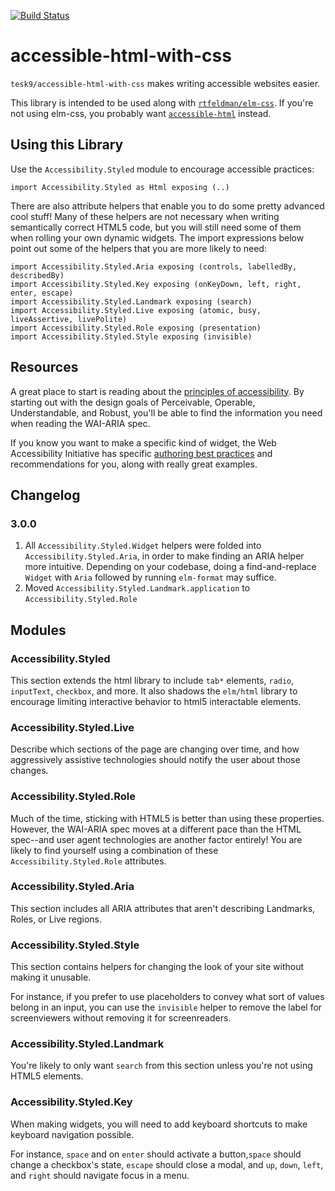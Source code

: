 [![Build Status](https://travis-ci.com/tesk9/accessible-html-with-css.svg?branch=master)](https://travis-ci.com/tesk9/accessible-html-with-css)

# accessible-html-with-css

`tesk9/accessible-html-with-css` makes writing accessible websites easier.

This library is intended to be used along with [`rtfeldman/elm-css`](https://package.elm-lang.org/packages/rtfeldman/elm-css/latest/). If you're not using elm-css, you probably want [`accessible-html`](https://package.elm-lang.org/packages/tesk9/accessible-html/latest/) instead.

## Using this Library

Use the `Accessibility.Styled` module to encourage accessible practices:

    import Accessibility.Styled as Html exposing (..)


There are also attribute helpers that enable you to do some pretty advanced cool stuff! Many of these helpers are not necessary when writing semantically correct HTML5 code, but you will still need some of them when rolling your own dynamic widgets. The import expressions below point out some of the helpers that you are more likely to need:


    import Accessibility.Styled.Aria exposing (controls, labelledBy, describedBy)
    import Accessibility.Styled.Key exposing (onKeyDown, left, right, enter, escape)
    import Accessibility.Styled.Landmark exposing (search)
    import Accessibility.Styled.Live exposing (atomic, busy, liveAssertive, livePolite)
    import Accessibility.Styled.Role exposing (presentation)
    import Accessibility.Styled.Style exposing (invisible)


## Resources

A great place to start is reading about the [principles of accessibility](https://www.w3.org/TR/UNDERSTANDING-WCAG20/intro.html). By starting out with the design goals of Perceivable, Operable, Understandable, and Robust, you'll be able to find the information you need when reading the WAI-ARIA spec.

If you know you want to make a specific kind of widget, the Web Accessibility Initiative has specific [authoring best practices](https://www.w3.org/TR/wai-aria-practices-1.1/#aria_ex) and recommendations for you, along with really great examples.

## Changelog

### 3.0.0

1. All `Accessibility.Styled.Widget` helpers were folded into `Accessibility.Styled.Aria`, in order to make finding an ARIA helper more intuitive. Depending on your codebase, doing a find-and-replace `Widget` with `Aria` followed by running `elm-format` may suffice.
2. Moved `Accessibility.Styled.Landmark.application` to `Accessibility.Styled.Role`


## Modules

### Accessibility.Styled

This section extends the html library to include `tab*` elements, `radio`, `inputText`, `checkbox`, and more. It also shadows the `elm/html` library to encourage limiting interactive behavior to html5 interactable elements.

### Accessibility.Styled.Live

Describe which sections of the page are changing over time, and how aggressively assistive technologies should notify the user about those changes.

### Accessibility.Styled.Role

Much of the time, sticking with HTML5 is better than using these properties. However, the WAI-ARIA spec moves at a different pace than the HTML spec--and user agent technologies are another factor entirely! You are likely to find yourself using a combination of these `Accessibility.Styled.Role` attributes.

### Accessibility.Styled.Aria

This section includes all ARIA attributes that aren't describing Landmarks, Roles, or Live regions.

### Accessibility.Styled.Style

This section contains helpers for changing the look of your site without making it unusable.

For instance, if you prefer to use placeholders to convey what sort of values belong in an input, you can use the `invisible` helper to remove the label for screenviewers without removing it for screenreaders.

### Accessibility.Styled.Landmark

You're likely to only want `search` from this section unless you're not using HTML5 elements.

### Accessibility.Styled.Key

When making widgets, you will need to add keyboard shortcuts to make keyboard navigation possible.

For instance, `space` and on `enter` should activate a button,`space` should change a checkbox's state, `escape` should close a modal, and `up`, `down`, `left`, and `right` should navigate focus in a menu.
